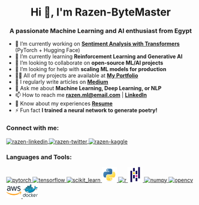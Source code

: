 <h1 align="center">Hi 👋, I'm Razen-ByteMaster</h1>
<h3 align="center">A passionate Machine Learning and AI enthusiast from Egypt</h3>

- 🔭 I’m currently working on **[Sentiment Analysis with Transformers](https://github.com/Razen-ByteMaster/sentiment-analysis-transformers)** (PyTorch + Hugging Face)
- 🌱 I’m currently learning **Reinforcement Learning and Generative AI**
- 👯 I’m looking to collaborate on **open-source ML/AI projects**
- 🤝 I’m looking for help with **scaling ML models for production**
- 👨‍💻 All of my projects are available at **[My Portfolio](https://razen-byteMaster.github.io)**
- 📝 I regularly write articles on **[Medium](https://medium.com/@razen_byteMaster)**
- 💬 Ask me about **Machine Learning, Deep Learning, or NLP**
- 📫 How to reach me **razen.ml@email.com** | **[LinkedIn](https://linkedin.com/in/razen-byteMaster)**
- 📄 Know about my experiences **[Resume](https://drive.google.com/razen-resume)**
- ⚡ Fun fact **I trained a neural network to generate poetry!**

<h3 align="left">Connect with me:</h3>
<p align="left">
  <a href="https://linkedin.com/in/razen-byteMaster" target="blank">
    <img align="center" src="https://raw.githubusercontent.com/rahuldkjain/github-profile-readme-generator/master/src/images/icons/Social/linked-in-alt.svg" alt="razen-linkedin" height="30" width="40" />
  </a>
  <a href="https://twitter.com/razen_ml" target="blank">
    <img align="center" src="https://raw.githubusercontent.com/rahuldkjain/github-profile-readme-generator/master/src/images/icons/Social/twitter.svg" alt="razen-twitter" height="30" width="40" />
  </a>
  <a href="https://kaggle.com/razen_byteMaster" target="blank">
    <img align="center" src="https://raw.githubusercontent.com/rahuldkjain/github-profile-readme-generator/master/src/images/icons/Social/kaggle.svg" alt="razen-kaggle" height="30" width="40" />
  </a>
</p>

<h3 align="left">Languages and Tools:</h3>
<p align="left">
  <!-- Machine Learning Frameworks -->
  <a href="https://pytorch.org/" target="_blank" rel="noreferrer">
    <img src="https://www.vectorlogo.zone/logos/pytorch/pytorch-icon.svg" alt="pytorch" width="40" height="40"/>
  </a>
  <a href="https://www.tensorflow.org" target="_blank" rel="noreferrer">
    <img src="https://www.vectorlogo.zone/logos/tensorflow/tensorflow-icon.svg" alt="tensorflow" width="40" height="40"/>
  </a>
  <a href="https://scikit-learn.org/" target="_blank" rel="noreferrer">
    <img src="https://upload.wikimedia.org/wikipedia/commons/0/05/Scikit_learn_logo_small.svg" alt="scikit_learn" width="40" height="40"/>
  </a>
  <!-- Programming Languages -->
  <a href="https://www.python.org" target="_blank" rel="noreferrer">
    <img src="https://raw.githubusercontent.com/devicons/devicon/master/icons/python/python-original.svg" alt="python" width="40" height="40"/>
  </a>
  <a href="https://www.r-project.org/" target="_blank" rel="noreferrer">
    <img src="https://www.vectorlogo.zone/logos/r-project/r-project-icon.svg" alt="r" width="40" height="40"/>
  </a>
  <!-- Data Tools -->
  <a href="https://pandas.pydata.org/" target="_blank" rel="noreferrer">
    <img src="https://raw.githubusercontent.com/devicons/devicon/2ae2a900d2f041da66e950e4d48052658d850630/icons/pandas/pandas-original.svg" alt="pandas" width="40" height="40"/>
  </a>
  <a href="https://numpy.org/" target="_blank" rel="noreferrer">
    <img src="https://www.vectorlogo.zone/logos/numpy/numpy-icon.svg" alt="numpy" width="40" height="40"/>
  </a>
  <a href="https://opencv.org/" target="_blank" rel="noreferrer">
    <img src="https://www.vectorlogo.zone/logos/opencv/opencv-icon.svg" alt="opencv" width="40" height="40"/>
  </a>
  <!-- Cloud & Deployment -->
  <a href="https://aws.amazon.com" target="_blank" rel="noreferrer">
    <img src="https://raw.githubusercontent.com/devicons/devicon/master/icons/amazonwebservices/amazonwebservices-original-wordmark.svg" alt="aws" width="40" height="40"/>
  </a>
  <a href="https://www.docker.com/" target="_blank" rel="noreferrer">
    <img src="https://raw.githubusercontent.com/devicons/devicon/master/icons/docker/docker-original-wordmark.svg" alt="docker" width="40" height="40"/>
  </a>
</p>
